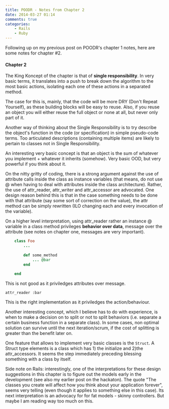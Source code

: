 ```yaml
---
title: POODR - Notes from Chapter 2
date: 2014-03-27 01:14
comments: true
categories: 
	- Rails
	- Ruby
---
```

Following up on my previous post on POODR's chapter 1 notes, here are some notes for chapter #2.
#### Chapter 2
The King Koncept of the chapter is that of **single responsibility**. In very basic terms, it translates into a push to break down the algorithm to the most basic actions, isolating each one of these actions in a separated method.

The case for this is, mainly, that the code will be more DRY (Don't Repeat Yourself), as these building blocks will be easy to reuse. Also, if you reuse an object you will either reuse the full object or none at all, but never only part of it.

Another way of thinking about the Single Responsibility is to try describe the object's function in the code (or specification) in simple pseudo-code terms. Too articulated descriptions (containing multiple items) are likely to pertain to classes not in Single Responsibility.

An interesting very basic concept is that an object is the sum of whatever you implement + whatever it inherits (somehow). Very basic OOD, but very powerful if you think about it.

On the nitty gritty of coding, there is a strong argument against the use of attribute calls inside the class as instance variables (that means, do not use @ when having to deal with attributes inside the class architecture). Rather, the use of attr_reader, attr_writer and attr_accessor are advocated. One design reason behind this is that in the case something needs to be done with that attribute (say some sort of correction on the value), the attr method can be simply rewritten (ILO changing each and every invocation of the variable).

On a higher level interpretation, using attr_reader rather an instance @ variable in a class method privileges **behavior over data**, message over the attribute (see notes on chapter one, messages are very important).

```ruby
	class Foo
		...
		
		def some_method
			... @bar 
		end
		
	end
```

	
This is not good as it priviledges attributes over message.

	attr_reader :bar

This is the right implementation as it priviledges the action/behaviour.

Another interesting concept, which I believe has to do with experience, is when to make a decision on to split or not to split behaviors (i.e. separate a certain business function in a separate class). In some cases, non optimal solution can survive until the next iteration/scrum, if the cost of splitting is greater than the benefit later on.

One feature that allows to implement very basic classes is the <code>Struct</code>. A Struct type elements is a class which has 1) the initialize and 2)the attr_accessors. It seems the step immediately preceding blessing something with a class by itself.

Side note on Rails: interestingly, one of the interpretations for these design suggestions in this chapter is to figure out the models early in the development (see also my earlier post on the hackaton). The quote "The classes you create will affect how you think about your application forever", seems very telling (even though it applies to something else in this case). Its next interpretation is an advocacy for for fat models - skinny controllers. But maybe I am reading way too much on this.
